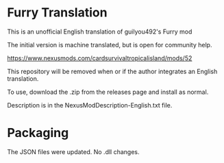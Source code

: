# Furry Translation
This is an unofficial English translation of guilyou492's Furry mod

The initial version is machine translated, but is open for community help.

https://www.nexusmods.com/cardsurvivaltropicalisland/mods/52

This repository will be removed when or if the author integrates an English translation.

To use, download the .zip from the releases page and install as normal.

Description is in the NexusModDescription-English.txt file.

# Packaging
The JSON files were updated.
No .dll changes.

